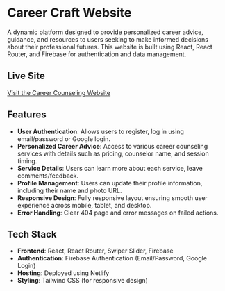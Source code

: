 # Career Craft Website

A dynamic platform designed to provide personalized career advice, guidance, and resources to users seeking to make informed decisions about their professional futures. This website is built using React, React Router, and Firebase for authentication and data management.

## Live Site

[Visit the Career Counseling Website](https://ph-assignment9-fiamanillah.netlify.app/)

## Features

-   **User Authentication**: Allows users to register, log in using email/password or Google login.
-   **Personalized Career Advice**: Access to various career counseling services with details such as pricing, counselor name, and session timing.
-   **Service Details**: Users can learn more about each service, leave comments/feedback.
-   **Profile Management**: Users can update their profile information, including their name and photo URL.
-   **Responsive Design**: Fully responsive layout ensuring smooth user experience across mobile, tablet, and desktop.
-   **Error Handling**: Clear 404 page and error messages on failed actions.

## Tech Stack

-   **Frontend**: React, React Router, Swiper Slider, Firebase
-   **Authentication**: Firebase Authentication (Email/Password, Google Login)
-   **Hosting**: Deployed using Netlify
-   **Styling**: Tailwind CSS (for responsive design)
